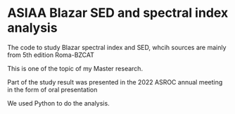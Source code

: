 # ASIAA Blazar SED and spectral index analysis

The code to study Blazar spectral index and SED, whcih sources are mainly from 5th edition Roma-BZCAT 

This is one of the topic of my Master research.

Part of the study result was presented in the 2022 ASROC annual meeting in the form of oral presentation

We used Python to do the analysis.
